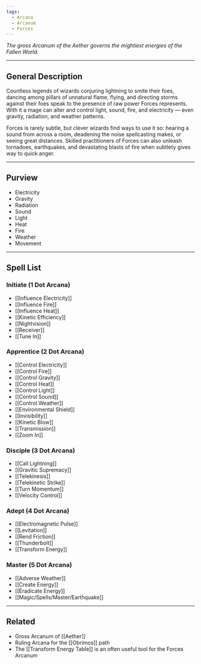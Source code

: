 ```yaml
---
tags:
  - Arcana
  - Arcanum
  - Forces
---
```


_The gross Arcanum of the Aether governs the mightiest energies of the Fallen World._

---

## General Description

Countless legends of wizards conjuring lightning to smite their foes, dancing among pillars of unnatural flame, flying, and directing storms against their foes speak to the presence of raw power Forces represents. With it a mage can alter and control light, sound, fire, and electricity — even gravity, radiation, and weather patterns.

Forces is rarely subtle, but clever wizards find ways to use it so: hearing a sound from across a room, deadening the noise spellcasting makes, or seeing great distances. Skilled practitioners of Forces can also unleash tornadoes, earthquakes, and devastating blasts of fire when subtlety gives way to quick anger.

---

## Purview

- Electricity
- Gravity
- Radiation
- Sound
- Light
- Heat
- Fire
- Weather
- Movement

---

## Spell List

### Initiate (1 Dot Arcana)

- [[Influence Electricity]]
- [[Influence Fire]]
- [[Influence Heat]]
- [[Kinetic Efficiency]]
- [[Nightvision]]
- [[Receiver]]
- [[Tune In]]

### Apprentice (2 Dot Arcana)

- [[Control Electricity]]
- [[Control Fire]]
- [[Control Gravity]]
- [[Control Heat]]
- [[Control Light]]
- [[Control Sound]]
- [[Control Weather]]
- [[Environmental Shield]]
- [[Invisibility]]
- [[Kinetic Blow]]
- [[Transmission]]
- [[Zoom In]]

### Disciple (3 Dot Arcana)

- [[Call Lightning]]
- [[Gravitic Supremacy]]
- [[Telekinesis]]
- [[Telekinetic Strike]]
- [[Turn Momentum]]
- [[Velocity Control]]

### Adept (4 Dot Arcana)

- [[Electromagnetic Pulse]]
- [[Levitation]]
- [[Rend Friction]]
- [[Thunderbolt]]
- [[Transform Energy]]

### Master (5 Dot Arcana)

- [[Adverse Weather]]
- [[Create Energy]]
- [[Eradicate Energy]]
- [[Magic/Spells/Master/Earthquake]]

---

## Related

- Gross Arcanum of [[Aether]]
- Ruling Arcana for the [[Obrimos]] path
- The [[Transform Energy Table]] is an often useful tool for the Forces Arcanum